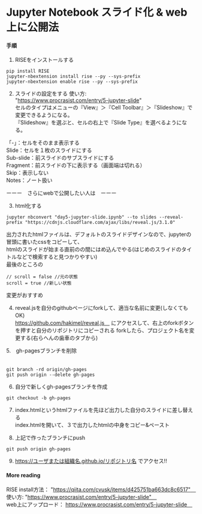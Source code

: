 # Jupyter Notebook スライド化 & web上に公開法

#### 手順

1. RISEをインストールする

```ターミナル
pip install RISE
jupyter-nbextension install rise --py --sys-prefix
jupyter-nbextension enable rise --py --sys-prefix
```

2. スライドの設定をする
使い方: <br>
"https://www.procrasist.com/entry/5-jupyter-slide" <br>
セルのタイプはメニューの『View』＞『Cell Toolbar』＞『Slideshow』で変更できるようになる。 <br>
『Slideshow』を選ぶと、セルの右上で『Slide Type』を選べるようになる。 <br>

「-」：セルをそのまま表示する  <br>
Slide：セルを１枚のスライドにする  <br>
Sub-slide：前スライドのサブスライドにする  <br>
Fragment：前スライドの下に表示する（画面端は切れる）  <br>
Skip：表示しない  <br>
Notes：ノート扱い  <br>

ーーー　さらにwebで公開したい人は　ーーー  <br>

3. html化する  <br>
```ターミナル
jupyter nbconvert "day5-jupyter-slide.ipynb" --to slides --reveal-prefix "https://cdnjs.cloudflare.com/ajax/libs/reveal.js/3.1.0"
```
出力されたhtmlファイルは、デフォルトのスライドデザインなので、jupyterの冒頭に書いたcssをコピーして、  <br>
htmlのスライドが始まる直前の<style></style>の間にはめ込んでやる(はじめのスライドのタイトルなどで検索すると見つかりやすい)  <br>
最後のところの
```
// scroll = false //元の状態
scroll = true //新しい状態
```
変更がおすすめ　 <br>

4. reveal.jsを自分のgithubページにforkして、適当な名前に変更(しなくてもOK)　 <br>
https://github.com/hakimel/reveal.js　
にアクセスして、右上のforkボタンを押すと自分のリポジトリにコピーされる
forkしたら、プロジェクト名を変更する(右らへんの歯車のタブから)

5.　gh-pagesブランチを削除　 <br>　

```ターミナル
git branch -rd origin/gh-pages
git push origin --delete gh-pages
```

6. 自分で新しくgh-pagesブランチを作成　 <br>

```ターミナル
git checkout -b gh-pages
```

7. index.htmlというhtmlファイルを先ほど出力した自分のスライドに差し替える　<br>
index.htmlを開いて、３で出力したhtmlの中身をコピー&ペースト　<br>

8. 上記で作ったブランチにpush　<br>

```ターミナル
git push origin gh-pages
```

9. https://ユーザまたは組織名.github.io/リポジトリ名
でアクセス!!　<br>

#### More reading
RISE install方法： "https://qiita.com/cvusk/items/d425751ba663dc8c6517"　<br>
使い方: "https://www.procrasist.com/entry/5-jupyter-slide"　<br>
web上にアップロード： https://www.procrasist.com/entry/5-jupyter-slide　<br>
